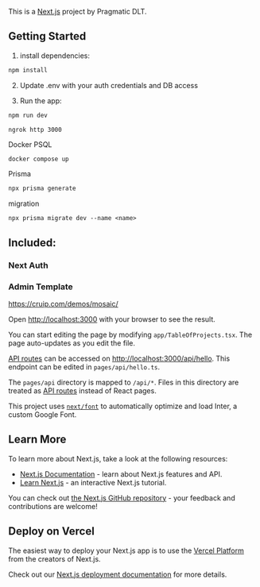 This is a [Next.js](https://nextjs.org/) project by Pragmatic DLT.

## Getting Started

1. install dependencies:

```bash
npm install
```

2. Update .env with your auth credentials and DB access

3. Run the app:

```bash
npm run dev
```

```
ngrok http 3000
```

Docker PSQL
```bash
docker compose up
```

Prisma
```bash
npx prisma generate
```
migration
```
npx prisma migrate dev --name <name>
```

## Included:

### Next Auth

### Admin Template
https://cruip.com/demos/mosaic/



Open [http://localhost:3000](http://localhost:3000) with your browser to see the result.

You can start editing the page by modifying `app/TableOfProjects.tsx`. The page auto-updates as you edit the file.

[API routes](https://nextjs.org/docs/api-routes/introduction) can be accessed on [http://localhost:3000/api/hello](http://localhost:3000/api/hello). This endpoint can be edited in `pages/api/hello.ts`.

The `pages/api` directory is mapped to `/api/*`. Files in this directory are treated as [API routes](https://nextjs.org/docs/api-routes/introduction) instead of React pages.

This project uses [`next/font`](https://nextjs.org/docs/basic-features/font-optimization) to automatically optimize and load Inter, a custom Google Font.

## Learn More

To learn more about Next.js, take a look at the following resources:

- [Next.js Documentation](https://nextjs.org/docs) - learn about Next.js features and API.
- [Learn Next.js](https://nextjs.org/learn) - an interactive Next.js tutorial.

You can check out [the Next.js GitHub repository](https://github.com/vercel/next.js/) - your feedback and contributions are welcome!

## Deploy on Vercel

The easiest way to deploy your Next.js app is to use the [Vercel Platform](https://vercel.com/new?utm_medium=default-template&filter=next.js&utm_source=create-next-app&utm_campaign=create-next-app-readme) from the creators of Next.js.

Check out our [Next.js deployment documentation](https://nextjs.org/docs/deployment) for more details.
